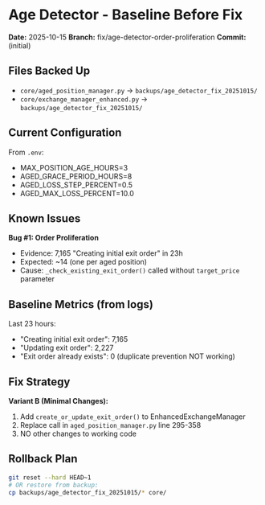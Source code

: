 # Age Detector - Baseline Before Fix

**Date:** 2025-10-15
**Branch:** fix/age-detector-order-proliferation
**Commit:** (initial)

## Files Backed Up

- `core/aged_position_manager.py` → `backups/age_detector_fix_20251015/`
- `core/exchange_manager_enhanced.py` → `backups/age_detector_fix_20251015/`

## Current Configuration

From `.env`:
- MAX_POSITION_AGE_HOURS=3
- AGED_GRACE_PERIOD_HOURS=8
- AGED_LOSS_STEP_PERCENT=0.5
- AGED_MAX_LOSS_PERCENT=10.0

## Known Issues

**Bug #1: Order Proliferation**
- Evidence: 7,165 "Creating initial exit order" in 23h
- Expected: ~14 (one per aged position)
- Cause: `_check_existing_exit_order()` called without `target_price` parameter

## Baseline Metrics (from logs)

Last 23 hours:
- "Creating initial exit order": 7,165
- "Updating exit order": 2,227
- "Exit order already exists": 0 (duplicate prevention NOT working)

## Fix Strategy

**Variant B (Minimal Changes):**
1. Add `create_or_update_exit_order()` to EnhancedExchangeManager
2. Replace call in `aged_position_manager.py` line 295-358
3. NO other changes to working code

## Rollback Plan

```bash
git reset --hard HEAD~1
# OR restore from backup:
cp backups/age_detector_fix_20251015/* core/
```
